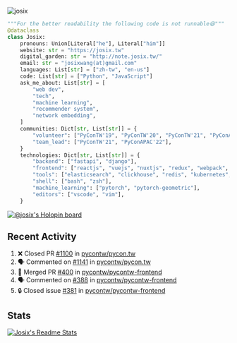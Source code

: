 ![josix](https://komarev.com/ghpvc/?username=josix)
```python
"""For the better readability the following code is not runnable😆"""
@dataclass
class Josix:
    pronouns: Union[Literal["he"], Literal["him"]]
    website: str = "https://josix.tw"
    digital_garden: str = "http://note.josix.tw/"
    email: str = "josixwang(at)gmail.com"
    languages: List[str] = ["zh-tw", "en-us"]
    code: List[str] = ["Python", "JavaScript"]
    ask_me_about: List[str] = [
        "web dev",
        "tech",
        "machine learning",
        "recommender system",
        "network embedding",
    ]
    communities: Dict[str, List[str]] = {
        "volunteer": ["PyConTW'19", "PyConTW'20", "PyConTW'21", "PyConAPAC'22"],
        "team_lead": ["PyConTW'21", "PyConAPAC'22"],
    }
    technologies: Dict[str, List[str]] = {
        "backend": ["fastapi", "django"],
        "frontend": ["reactjs", "vuejs", "nuxtjs", "redux", "webpack", "tailwindcss"],
        "tools": ["elasticsearch", "clickhouse", "redis", "kubernetes", "docker"],
        "shell": ["bash", "zsh"],
        "machine_learning": ["pytorch", "pytorch-geometric"],
        "editors": ["vscode", "vim"],
    }
```
[![@josix's Holopin board](https://holopin.io/api/user/board?user=josix)](https://holopin.io/@josix)

## Recent Activity
<!--START_SECTION:activity-->
1. ❌ Closed PR [#1100](https://github.com/pycontw/pycon.tw/pull/1100) in [pycontw/pycon.tw](https://github.com/pycontw/pycon.tw)
2. 🗣 Commented on [#1141](https://github.com/pycontw/pycon.tw/issues/1141) in [pycontw/pycon.tw](https://github.com/pycontw/pycon.tw)
3. 🎉 Merged PR [#400](https://github.com/pycontw/pycontw-frontend/pull/400) in [pycontw/pycontw-frontend](https://github.com/pycontw/pycontw-frontend)
4. 🗣 Commented on [#388](https://github.com/pycontw/pycontw-frontend/issues/388) in [pycontw/pycontw-frontend](https://github.com/pycontw/pycontw-frontend)
5. 🔒 Closed issue [#381](https://github.com/pycontw/pycontw-frontend/issues/381) in [pycontw/pycontw-frontend](https://github.com/pycontw/pycontw-frontend)
<!--END_SECTION:activity-->



## Stats
[![Josix's Readme Stats](https://github-readme-stats.vercel.app/api?username=josix&show_icons=true&theme=default&count_private=true&card_width=400)](https://github.com/anuraghazra/github-readme-stats)
